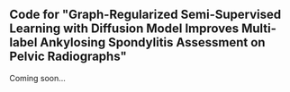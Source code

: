 ## Code for "Graph-Regularized Semi-Supervised Learning with Diffusion Model Improves Multi-label Ankylosing Spondylitis Assessment on Pelvic Radiographs"
Coming soon...
